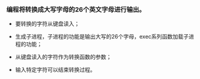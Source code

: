 ### 编程将转换成大写字母的26个英文字母进行输出。

+ 要转换的字符从键盘读入；

+ 生成子进程，子进程的功能是输出大写的26个字母，exec系列函数加载子进程的功能；

+ 从键盘读入的字符作为转换函数的参数；

+ 输入特定字符可以结束转换过程。
